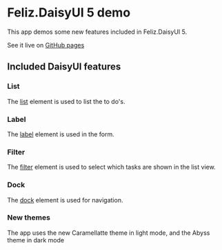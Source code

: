 # Feliz.DaisyUI 5 demo

This app demos some new features included in Feliz.DaisyUI 5.

See it live on [GitHub pages](https://compositionalit.github.io/Feliz.DaisyUI-demo/)

## Included DaisyUI features

### List

The [list](https://dzoukr.github.io/Feliz.DaisyUI/#/list) element is used to list the to do's.

### Label

The [label](https://dzoukr.github.io/Feliz.DaisyUI/#/label) element is used in the form.

### Filter 

The [filter](https://dzoukr.github.io/Feliz.DaisyUI/#/filter) element is used to select which tasks are shown in the list view.

### Dock

The [dock](https://dzoukr.github.io/Feliz.DaisyUI/#/filter) element is used for navigation.

### New themes

The app uses the new Caramellatte theme in light mode, and the Abyss theme in dark mode